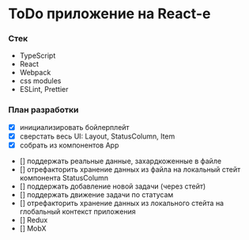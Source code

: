 # ToDo приложение на React-е

### Стек

- TypeScript
- React
- Webpack
- css modules
- ESLint, Prettier

### План разработки

- [x] инициализировать бойлерплейт
- [x] сверстать весь UI: Layout, StatusColumn, Item
- [x] собрать из компонентов App
- [] поддержать реальные данные, захардкоженные в файле
- [] отрефакторить хранение данных из файла на локальный стейт компонента StatusColumn
- [] поддержать добавление новой задачи (через стейт)
- [] поддержать движение задачи по статусам
- [] отрефакторить хранение данных из локального стейта на глобальный контекст приложения
- [] Redux
- [] MobX

